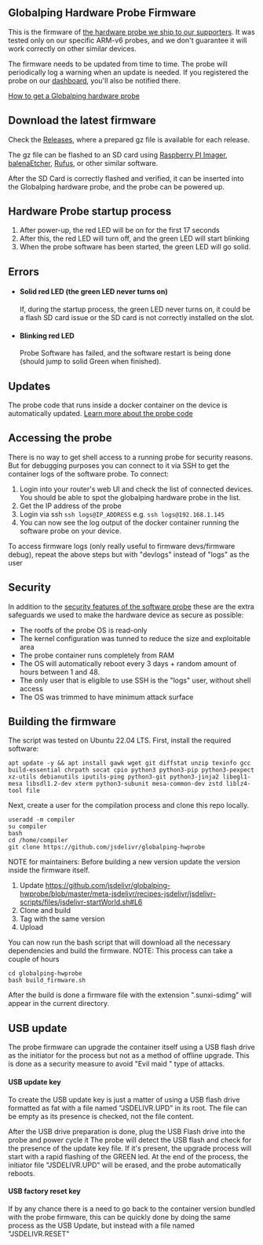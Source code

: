 ## Globalping Hardware Probe Firmware

This is the firmware of [the hardware probe we ship to our supporters](https://github.com/jsdelivr/globalping-probe#hardware-probes). It was tested only on our specific ARM-v6 probes, and we don't guarantee it will work correctly on other similar devices.

The firmware needs to be updated from time to time. The probe will periodically log a warning when an update is needed. If you registered the probe on our [dashboard](https://dash.globalping.io/), you'll also be notified there.

[How to get a Globalping hardware probe](https://www.jsdelivr.com/globalping)

## Download the latest firmware

Check the [Releases](https://github.com/jsdelivr/globalping-hwprobe/releases), where a prepared gz file is available for each release.

The gz file can be flashed to an SD card using [Raspberry PI Imager](https://www.raspberrypi.com/software/), [balenaEtcher](https://etcher.balena.io/), [Rufus](https://rufus.ie/), or other similar software.

After the SD Card is correctly flashed and verified, it can be inserted into the Globalping hardware probe, and the probe can be powered up.

## Hardware Probe startup process

 1. After power-up, the red LED will be on for the first 17 seconds
 2. After this, the red LED will turn off, and the green LED will start blinking
 3. When the probe software has been started, the green LED will go solid.

## Errors 

 - #### Solid red LED (the green LED never turns on)
      If, during the startup process, the green LED never turns on, it could be a flash SD card issue or the SD card is not correctly installed on the slot.
 - #### Blinking red LED
      Probe Software has failed, and the software restart is being done (should jump to solid Green when finished).

## Updates

The probe code that runs inside a docker container on the device is automatically updated. [Learn more about the probe code](https://github.com/jsdelivr/globalping-probe#readme)

## Accessing the probe

There is no way to get shell access to a running probe for security reasons. But for debugging purposes you can connect to it via SSH to get the container logs of the software probe. To connect:

1. Login into your router's web UI and check the list of connected devices. You should be able to spot the globalping hardware probe in the list.
2. Get the IP address of the probe
3. Login via ssh `ssh logs@IP_ADDRESS` e.g. `ssh logs@192.168.1.145`
4. You can now see the log output of the docker container running the software probe on your device.

To access firmware logs (only really useful to firmware devs/firmware debug), repeat the above steps but with "devlogs" instead of "logs" as the user

## Security

In addition to the [security features of the software probe](https://github.com/jsdelivr/globalping-probe#security) these are the extra safeguards we used to make the hardware device as secure as possible:

 - The rootfs of the probe OS is read-only 
 - The kernel configuration was tunned to reduce the size and exploitable area
 - The probe container runs completely from RAM
 - The OS will automatically reboot every 3 days + random amount of hours between 1 and 48.
 - The only user that is eligible to use SSH is the "logs" user, without shell access
 - The OS was trimmed to have minimum attack surface
 
## Building the firmware

The script was tested on Ubuntu 22.04 LTS.
First, install the required software:

```
apt update -y && apt install gawk wget git diffstat unzip texinfo gcc build-essential chrpath socat cpio python3 python3-pip python3-pexpect xz-utils debianutils iputils-ping python3-git python3-jinja2 libegl1-mesa libsdl1.2-dev xterm python3-subunit mesa-common-dev zstd liblz4-tool file
```

Next, create a user for the compilation process and clone this repo locally.
```
useradd -m compiler
su compiler
bash
cd /home/compiler
git clone https://github.com/jsdelivr/globalping-hwprobe
```

NOTE for maintainers:
Before building a new version update the version inside the firmware itself.
1. Update https://github.com/jsdelivr/globalping-hwprobe/blob/master/meta-jsdelivr/recipes-jsdelivr/jsdelivr-scripts/files/jsdelivr-startWorld.sh#L6
2. Clone and build
3. Tag with the same version
4. Upload

You can now run the bash script that will download all the necessary dependencies and build the firmware.
NOTE: This process can take a couple of hours

```
cd globalping-hwprobe
bash build_firmware.sh 
```

After the build is done a firmware file with the extension ".sunxi-sdimg" will appear in the current directory.

## USB update

The probe firmware can upgrade the container itself using a USB flash drive as the initiator for the process but not as a method of offline upgrade. This is done as a security measure to avoid "Evil maid " type of attacks. 

#### USB update key
To create the USB update key is just a matter of using a USB flash drive formatted as fat with a file named "JSDELIVR.UPD" in its root.
The file can be empty as its presence is checked, not the file content.

After the USB drive preparation is done, plug the USB Flash drive into the probe and power cycle it
The probe will detect the USB flash and check for the presence of the update key file.
If it's present, the upgrade process will start with a rapid flashing of the GREEN led. At the end of the process, the initiator file  "JSDELIVR.UPD" will be erased, and the probe automatically reboots.


#### USB factory reset key
If by any chance there is a need to go back to the container version bundled with the probe firmware, this can be quickly done by doing the same process as the USB Update, but instead with a file named "JSDELIVR.RESET"

